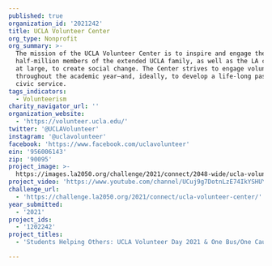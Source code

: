```yaml
---
published: true
organization_id: '2021242'
title: UCLA Volunteer Center
org_type: Nonprofit
org_summary: >-
  The mission of the UCLA Volunteer Center is to inspire and engage the near
  half-million members of the extended UCLA family, as well as the LA community
  at large, to create social change. The Center strives to engage volunteers
  throughout the academic year–and, ideally, to develop a life-long passion for
  civic service.
tags_indicators:
  - Volunteerism
charity_navigator_url: ''
organization_website:
  - 'https://volunteer.ucla.edu/'
twitter: '@UCLAVolunteer'
instagram: '@uclavolunteer'
facebook: 'https://www.facebook.com/uclavolunteer'
ein: '956006143'
zip: '90095'
project_image: >-
  https://images.la2050.org/challenge/2021/connect/2048-wide/ucla-volunteer-center.jpg
project_video: 'https://www.youtube.com/channel/UCuj9g7DotnLzE74IkYSHUYA/videos'
challenge_url:
  - 'https://challenge.la2050.org/2021/connect/ucla-volunteer-center/'
year_submitted:
  - '2021'
project_ids:
  - '1202242'
project_titles:
  - 'Students Helping Others: UCLA Volunteer Day 2021 & One Bus/One Cause'

---
```

